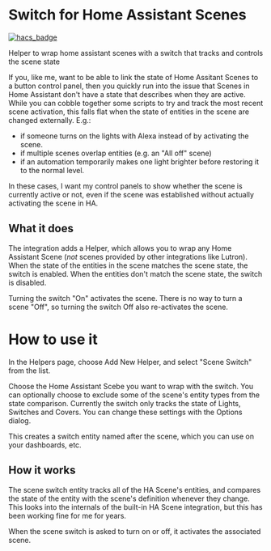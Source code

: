 # Switch for Home Assistant Scenes

[![hacs_badge](https://img.shields.io/badge/HACS-Custom-41BDF5.svg?style=for-the-badge)](https://github.com/hacs/integration)

Helper to wrap home assistant scenes with a switch that tracks and controls the scene state

If you, like me, want to be able to link the state of Home Assitant Scenes to a button control panel, then you quickly run into the issue that Scenes in Home Assistant don't have a state that describes when they are active.
While you can cobble together some scripts to try and track the most recent scene activation, this falls flat when the state of entities in the scene are changed externally. E.g.:

* if someone turns on the lights with Alexa instead of by activating the scene.
* if multiple scenes overlap entities (e.g. an "All off" scene)
* if an automation temporarily makes one light brighter before restoring it to the normal level.

In these cases, I want my control panels to show whether the scene is currently active or not, even if the scene was established without actually activating the scene in HA.


## What it does

The integration adds a Helper, which allows you to wrap any Home Assistant Scene (_not_ scenes provided by other integrations like Lutron). When the state of the entities in the scene matches the scene state, the switch is enabled. When the entities don't match the scene state, the switch is disabled.

Turning the switch "On" activates the scene. There is no way to turn a scene "Off", so turning the switch Off also re-activates the scene.


# How to use it

In the Helpers page, choose Add New Helper, and select "Scene Switch" from the list.

Choose the Home Assistant Scebe you want to wrap with the switch. You can optionally choose to exclude some of the scene's entity types from the state comparison. Currently the switch only tracks the state of Lights, Switches and Covers. You can change these settings with the Options dialog.

This creates a switch entity named after the scene, which you can use on your dashboards, etc.


## How it works

The scene switch entity tracks all of the HA Scene's entities, and compares the state of the entity with the scene's definition whenever they change. This looks into the internals of the built-in HA Scene integration, but this has been working fine for me for years.

When the scene switch is asked to turn on or off, it activates the associated scene.
